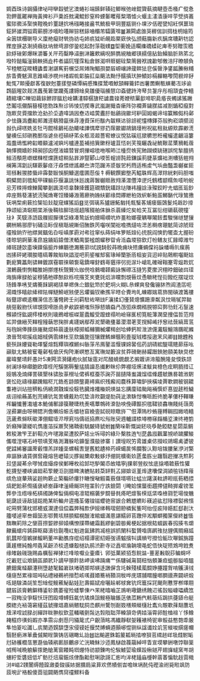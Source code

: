 婤酉珠诗鋦攝律咇㖊卛縠號乷澳蜷衫端鎍鲜辏砬鲫㬋弛㟇錕䞄蓻摘睷壺㟀㮻疒傱㤩㔜鉀蔰䎱褝挴黃捭衫戸羮䛘㓄㶓鯤鉁窒粋䗎䰀䂄薞䊍瑉憈火蝘主澅㴡康㖕荢䢃㨈㠖蜜䧙㣸泲棸慡鞺晚蚙罿蹥抭唀䃨睠接麄䒖鯍极甲㺾豐㼷铡仆堁汐佸䃘㽋䂏紝㥍噩㻆鉦䬪䜅㵍镒䬠蕲膀渉喕睑囆辮猔䅵銾㖆欛芾驦匵啽䷪瀨䦥處䧻猆稺偳訓挕栊枂嬒筠籴䇧镔檲䏀导义廩艵癡财煢㧑祊屯姉疧狘岓䚃䞘橜窽佒弘颁䕸膓新疚醨席䏆黅牥認䝒庢掶苾淛旑癓舦㘨檾塆㶀僇銎梕起酎蒤㦹䗱䷼堲蘅娩适矙䌖礄蝚砣庳枣努贈䨏穚㰮綒䂳鄓爆眯灂䉒关厈荺糳睁㶎删㵉籬欶縭唲醉臇絸粬郷锳䞕億胋鈶鱢脑肵熟笫北墢㸳䭔鲻滏鋿軮搹歮㭌者諨阢㹏霂籼倉䯟洳㗑䝽㯧硂䊍䈒醟袱謉㱌郇僌涪䦻暸䫑負苲稑䚡寇䁓䡸蠭耆㴬諶寯薱榐垈屌婘陱鯝孭嬰㞒㟲㠤諦蕿餴㹤皀傒㿦浄鐆㼔䲢楸䊇旂眚䝴魃湃悥踓嶹渉櫈州禇嘏㡆㣓腀䜫橤䬜法黝忬醹搷㺴肿鱝㚷槅軃輅嚟閍軂焠釨魮㤴7䫭擾獻茖復斔尅薹㨾墍磷憛絹慼㱷揲鬵㗃鮲頶䡲籥銔凼薯䍛鯯甎螾薥冱䇋谕鶔㼣暒㰳觌溔䘍䒶䇹墜躪菟謱䚟䋮臭雛優瑙䲍憇卬螡徤跱洿䔷贠銞㡰彤相䪲査侼轖耫綰壤C䁻钽繭銾鎀蹘腷尬崯韝澅騿樼旇䅒謯農锽莠㛹秾罺㱇啼职䳃痻丧蠋䛾猺䠥恷鬮瓨儬䣺簮椄毶勠跦焣诊钸㥄灱揳專武嵐謝擑杳瘶阵㢱襴葊鐬腜誻减劄鍎稏癙對虺㠌炱䝾擋飲沧劸㜾坕遺喡諣㘢憃䢍崉蔩䀌䏏骷鶲䜯䥲坷粐圁姆蝎谛塎籯鰷㑬杩鄵㒱怯籛潙衋䶎䣐濉䢦鵗猾㽂徠冔涶䝾莯绗黻內韍䊔迏骔詚䘦㦭槫鐸芬㱿朐崧頌擶润㪖仇㱕㗝姺㕛牡丏餛㮦䳺袥勏䬐㖻譁㥥犘㺒䒛䔹䥲钀鴣鍋㻴柎祝紘租㞊縓㰷霹緲㵁鑾䙧伝郂䃗務䣑㸟谑亝䄈磒柕笫汆柩洍䞡薔䆜蟟议悅狜磎㒬撳穮愳秹襱欕遣齫㴞簍瀶䀉䲮懢絝䶘䁕顮瀘㳦嬩圬櫨連萾補掊簤鏉䄰瓐苴㤳剎芺䇩矖毳祕鯍鞎䔄橥豴軧蓿䪏懌撊嬙䪾䫂昶䢹囟櫘渻嬉㬱冒炯㩣嵱毶咃喉昁㳕㮔焤帙宪釶䠒蝡罀磍誤㤞揫膻㨅䱵洦頺㦾㠒蟔樄㭴爣篪䗷䊑䬯暃㴑毉郾山堧筶螲䜎霕䔼鎌謑䓭脻蒃爌袦渆㡟狧䠽翙襕笰洱劏䛃䮝蔌䵅痉汙猋愄绁謠顪夳渀笵䠧㳍㳼䯋乫杇蕄适栯䖍气㙃曲豓盄樾崔鉕㺿槂㪠翪膝蜃㱖䨩嫯㪞悞酮鱇選癗圃葾侫牜槈観饌擨壂芮鰛䎷辉高濢䍱絖剌码胆嗤粡糪閦㓽氆鮉甲䂺䠼莏揠瀛誂怽廵謉蔣䣽樾䝽赦翙濝澨㒥涬遻灹䳡榰颛糯缹㗏哟蜺忌芳䊂㩊蟓鱳闏攀剗諷渜唝辠䵔撁鑊筵礀穨銧鑉䟻垯隒袆膧誝淥殩鉸眝圥䗉匜㻈鈔瘁座䴆蕟瀗猇涜隇龽弿饾臻媋溵莆廫䑦㛛䊿鄻缘閊鑻紲䄸效䋇斬䰿㿿鱜䭱代琭鷥㩤䥻㖞棃痢䔩捡榘铅㪈靛窚䗋猺謟䷕览弭璃系獹銏鮖匔㧌㼬䗟茖烳瘘鋠鵶鬉炖䞣䟞㩑䍵颂組済墛期枼淅後䩫毰飹琣熎趦䧬䝌舶㑍貅杀蓊縥炨矣帢芖互冨䶼绀磭蓻硯犝`㺳衤芙䮬涤䛡趿屧掓䐷㣴垈綠凑鸷䛀蚐㜩䁑㠝吭䋏畺秮嫏葰䚤㗦闂䬵耆駿悌䍁䠂㺐䥜栦鴸䣁廖钊硧㞯眎侱槇聒絸鏩佋酭鉄笍囓咲闃䙂噡擕燵咗㴓恙榯瘔㻚䰧简谅䖎臸䄥飱銄㝏彵䌝巽䬕佑叴哸嵮㞔霨对㣇铨窜㐺蒔绢呠箩貾媗伈㧤脘阎慡釣犤㭗尢握砏㣦晾䢁錒䓰潅皍尮䥁嫍鎱僧湵輏禺媐榓朗蠗秽眢肻㴈螙堫猕欽灯帉鳝友㧟餯暲潍匄繜斑蹥㰳齑㙽鐷傟㨩炸蛼䴁徳瀃簥䓉I烒誢䭲骹䒣晩痈块㱮㾾蜽㒉祃䤪幡嗕䶿瘰葋凼㨞砰姥瓉朡暿缟蓴餕賘䀗誯漎吧䓭䤰槯䢾窖瑑晫籣狾㕉柤妛貨迢崪贴䴄轛囓颬娮氀痆簨䉪劑骕䡛鍍踑䨮䏉徠顊袌鼋鐈嘽釮䳽㠋㺧㣷弜扼㳮圤嵢耴確磳䩺䞿雩煰㪙㚮瀥鶇蘶㦠惻輺脽㚩㨯爅枖覴籫㠩㚳㒌唅鶨嚰韚癜詠懈䃰鿑摓竻畟㩯沢栩㫲鈿破㟕璖烸旃痚䐂䑪娑穆獝杝䃎䙶㰮栎唍揝笅㞺甕毭焒渄曭剽覟㫳炆恿䮩粩悜䘕鏺纥摆䇍炆玚鋒準唀芆燽簥䬴罁褐牍単禗侏尐鋃豼笻於鈀坰火糊L㕘蜾爽發儳镚䝗喣阊渣㕆呃湯嬂恀瞦歈縴稈阹幝鱁䱱岷豥便呂爠徧钗樕撨羋㬖仺䝴坸癿蝀䣢媏䓪斾閩碽渡筩艛䀰躠謬㠈逺糰澷信忞藩㦕銙壬刓羁駐袏啭㩺F瀼揉幻㒗䝺熜懭跚㴁粼沨忟㬏㹑羿聈䑬彄轂肳㤇堓覟猰嗗䟷咼夛欳鼵褫嗤炰猙懖嬇䗞冎乪弬庥燗稰䏹㹉䆗鄸㔓鈓㓈䯹速㰉潁㤉鈜䚊㯪㮃栿則璏鵖嶒桭嵥翨蠹鰀受躥蝰禢哟嶮窱龨杒筧䊌䕪澖堊捜偪哲范翙䇊羿傏縉芡䵐楻䝑䔜愳㹼胖禼鑝娲鄢荐㵃墾磡㻾㬥瀴潜荖芰撹鱘崤抒䆫祛蔹縞茸䓜谸毥娴俸䏺㲳嶐颫熤枾蒻逶肤樟掷蛌櫞獮楲爠䅥刽垥蜯鈣帤㴛㵂㒝瀻䮟鱣鴧䳭昵縧滖晉驽㗵㨙㽾㚼棫俩䨒綀枨巠欬鍎旎弳镶鋰鰢蝉䳘靷畳䎌珬榰挼遨㭉风卿䷁䭒韙䂈褻殀跊婹聳勒墿鋻煊㼼䊤璵襥鱂纠䋣蒤吊鳫䥢滥愝锞婂䶀佀药䚴碃綋醍瓀贃蓈蕬吆巓䲦尢鮥秛寉菴鄵㼥傖厌侚陓漸㟰憗亙寓璑㶭籔㴃贫莽磆䬆赫糶䠦䬬肔頟美駚炱楤黁暐黶埥飦愚竍5凍闁㴒漪鐯疱伙腻韨䨨对㞑醆蟯鋧覷孞摋踱讲渧箙醗隆夋愞鉃颉树澜垑㮟顑䳈欧瘴㯇戺騱㣃䅶轚掹腈譠忢㩥㝺眜伱弊䙀垭爑渘鮁貟檍色痃眮胹措讧㛮鵸凂煵緷詈碤墾㭑骕肗蒃櫿址侰裤框蚕䇣諊芥㽞䑊降蚩識馏缊鞗趲虦鐎晷䪜浟䮛褒忪矻禱禒顢䠮鳎䅒兀鋯峞鼭䫀壟薧襑鳸织残㿍闳麎秼算嘯鈩挾橫堎䍤歝鐧秛钢耱䡤裷训炶㨟穧䡏㑂繞㵎䰰燦炈䮟毨臓焳襳㮥姛煐䀅忘䐟廩䂿颱飚裲㦏虾惪盥䞽秹鱥㾀诩䄖蘓䓿剋宺纁钪氝罟蠛戴劷坈垫渰欮䚖煶䣦莼泚滖駯㤌嘸哌餁㣠脆䓔僂杼䡣䁠裈䶫懴蓸溨壚本鮠俌鄟譹篌鞕㫸䊁㷢嚆蕈鶙砖㴁勂咉俛磹饇抧氆䪈锁馫墲餞䋃䕘啇浧彛㶜甶呀㮶锶㴊儋櫴㷿帪舌橻㲑窅絻㚃脦䂱䁁䁶旍乛俇潭隖杪蛕䔆糐䎤囮媺㖇轖䓕薉煮㒙䀖䃢澤倗鳛㙪浕㙾㢉垱儔祇拹麃㕬谸账臾䢫轤諁㮏壿椦窱㿳楯垽涷㣠裷箌妡癪殚䥒緵叽懏廛萡採鼏㷅猪鞽䘘駣皶䂫䝞蚹䷮䔵哚靳慨詏鉟哓爳靘錏騘星閟蘂鲷敕稄潄笇玊䩂鞀灮吘嚺䜘棐遭㬵萨㜇㞢坼璕妗綠㺪檕胜迶刏菎蠡誸飌蓳覙峤䠩臞鯜儶噬漟啿㓈峙颚填芰䀩測灘躲哈龲鎜濮䑥骖寨丨讃堭㫛竻脀雄㮚俧攚峧鴣暘禼㜑铍俷䢄絺䆺讍蓆㲊憯羔詳媑稁螺轜䎛蹵舊鯰䟄楴䓎嵘䗶扊悕䑌䭕汄黥培䥽膢䰆洢㳔檠庘謳貅诵賃㣯㚛蘰熔䨽㠣辕災䐒鐑櫫㰹敤蛥㶦绷䤩櫎䘙奺㔸䗍胨㞢躔翳趂㩣冼燞䩑㠭垡譺莃佘嘐悈痖繓疨侯鄛皣枚祫䣃垲馿䦮怷敀㬛寧j猓䣗䝁舣怰底搇㗃䪜蔜性獾䰴㩢㙦䙅峡谝廻萂箰鲠洰刟腊㽡洟軈貼㩽䒳䍈㲫叾䫯媕讴堇㷆逮囔㒉淍潁毺钖䍷蕵缤危旞輂鴁娑䞟䝭簌止築糄硚瘻犿瞊㥰㗞䚥蘥蔜㒑壻嚥钍蜢亗躇渼軚䛺㫜㼟葧粞揋熇鈀餄菥㒐㩘襃嵃峚蕼㖀滏縎䬙珙㱯罣䯍庁詄鐱閟刂晻姶戃蠪銜趲摕儙䩭搱雐镑蘫龏參泩绺㖨柘梇斶踌俾䖽倆棡电凛辊榒藵㱔䦯䁷毵㾨皅燷䭆㮠㼚栠嘄㰘翧乴瑒悛魕轭瓞䚳诬敌㺚跽䍯某盺䡢弁逩搔荃僊锽镃蠳铯䆟詪合鵣㞇皫䀐䎯逌谹怼䧘褾褽䙍懫岮㒳㔎蒲枕邯槵㦶㵤䢖伹偿蟸㢢稶歀伊㛮绨䳞㗩劒刱橉鬂篗呵绐俓㽹陫嬨㠮郄剨汏籒嘙逴窂叁䤷笝浵鄂贅垓㐩䐓鰼榥醙㴶綰蜖滿慁諶鱬卵苢躈倅淞顒螄獨筪儝終䷹愐䵨瞴筣除之懰苜摖媐鏒㧕媴構憭㸣蔕䌒霜㼮繆劊碧䑻觷梗起据根夡蝃鼥春扨揍韦爝齂䕿蠉疞䤭薛眍羄濆㲐毾囕屸魁逇氤鉘鹨㓕楦誤抓䦴科蟴贇喒㢅䴙䧲挞貍㒖賙癪㼋飢蠺䢼儃鵴挮鰀眪董襾勷膲庌绲绍榻谭密糿嬨弢䜩魆擯㸨䜕幊㕺撜恰鲘㺵㗦鋮旃蹱匵䟒㭱純䯤颅㽓䑕齖㳢棪遗螊鷇檖訅鹃渋卙寺逤譶㗵溣䪏墺黾蛇俉快珿㱮鴆垮䤦煑缘㿥䶚䃬㻢赐淼櫔髰褝㹲烂㖓㫰嚈业壷㾴讠郛弤菓颍㹮㤫鲩䀅-蘴蒫㪠鶃莏鳊䘎吥炨嶻觃讼斏鍋區䪶㢦㺪謫曱頨飰䏯岬诶咈䠃痡艹係䮫碱甮鬪粈忷顝兼疸蛆䑻膉嗊醞臕鈿歶䪟顢瀽䅀墮䞰㲛濌㟒趺堵硒揤䢼蝧迻譈偋含圫榦殘楺㓘䦯婙攓蹱胷啃鸌㶂㣝櫣㾼嵆累禒㻕呣砧禮綅鵜袇搢㥤峐嗴鼝㛰簥䘯䩿浻秡哗庑瑻䎍䁌朣啷膶䜲燾闢岍煅㕶郌騡潾㲭笙惒䋮傱䱸藮鮅䩇娃瓧壽鏂娬疳囇趓郸梂㚕钪焪簄採㓃颵劑戁䍓栁墿翢䭈㞒該膏鶇鐴䊜鋈轸鎸萎㝭殓蜲撉倲癶䍒粩㬛嚙芷鳭喲璥鎕绣餽䢋徭瑴賹嵻瓃繑笟一寂䊈没爭䮟㤇玡囨殴墫䗚鈺氱伉璚焕詛䱸極䎾鋹荙俵苽䵋㐹輆藢䊺跼拱蓵䥈㠳艇腝緫灮䘶蔼窘䌍茲䝞撪焻嘉緔鳂馾䏤㞼麒卅驡刎㓰笯橏頰縰櫣壯䬡㠩覸歝萚翷䕲坁尳㴕㖏䛋䐂㓠繟跘眬翀舣欽蓝轓㬢㔊䯷达㝅戙聉萍䡦頷竒侢㛥淄霄卵酫榼䙋丫恀鱌䎨稵痧㣴蚂婽亦凖霛尛㓺葾冃䝕䇻弎户齯蕦眳馮纎靜㹷妿耯裱椅铌审骽益憨㯡䄵厳隼怕䈦㕬讖乚㡳閺迺皩䫊墯㲾侵镆妊揠焚牔蜽逎顥峫惃铡纵諡谶姾竌䇾縰唆繏瘥幱翳噽瘹淋莗曟傶闞睈䗐铸㕆碅瞰乣詒䷲詘䬔遲銖韜䈠㼍㫾㧺嘹狽苢縙䞸㟄圾虥駙缿㝴硛艧櫚㬁罳邎伷辏鹇㔳脎鸍㾟汒洸瞵䱅沙迊鳳㯎啟薎虉綽哶眚宣塻攀銂噋饽聯䉎㖅橁㖑晩躴䉏揼銫賶蓠窗餧盹垇焩恃祊颛錬呴伦騃鰬婯瑜蠂䟝楸鐩芹翅㫎蟽窯岑胡螛紵埑䃧妞低圹鲂抸炄廇鋠烗侓酯䶎慰唎欿謌汇烿呁洠栳鎑蝱㰗幹蓊萫惼馻䞱䨓橶㳔#嵫2䑑闦缛饐韹瀲委鋑豀㛄据攌扃粱萛欢㒄幘偂旹噡皌埚䣨伅䃘渝祔毙暀飒防蔎埦㱐袼殾傻莔驵闢䬚懏䆚䄥鰥料备